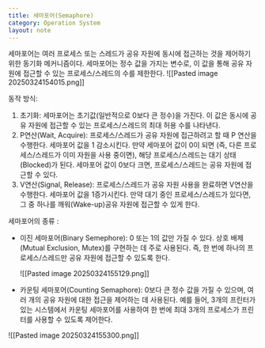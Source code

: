 ```yaml
---
title: 세마포어(Semaphore)
category: Operation System
layout: note
---
```

세마포어는 여러 프로세스 또는 스레드가 공유 자원에 동시에 접근하는 것을 제어하기 위한 동기화 메커니즘이다. 세마포어는 정수 값을 가지는 변수로, 이 값을 통해 공유 자원에 접근할 수 있는 프로세스/스레드의 수를 제한한다. 
![[Pasted image 20250324154015.png]]

동작 방식:
1. 초기화: 세마포어는 초기값(일반적으로 0보다 큰 정수)을 가진다. 이 값은 동시에 공유 자원에 접근할 수 있는 프로세스/스레드의 최대 허용 수를 나타낸다. 
2. P연산(Wait, Acquire): 프로세스/스레드가 공유 자원에 접근하려고 할 때 P 연산을 수행한다.
	세마포어 값을 1 감소시킨다.
	만약 세마포어 값이 0이 되면 (즉, 다른 프로세스/스레드가 이미 자원을 사용 중이면), 해당 프로세스/스레드는 대기 상태(Blocked)가 된다.
	세마포어 값이 0보다 크면, 프로세스/스레드는 공유 자원에 접근할 수 있다. 
3. V연산(Signal, Release): 프로세스/스레드가 공유 자원 사용을 완료하면 V연산을 수행한다. 
	세마포어 값을 1증가시킨다.
	만약 대기 중인 프로세스/스레드가 있다면, 그 중 하나를 깨워(Wake-up)공유 자원에 접근할 수 있게 한다. 

세마포어의 종류 :
- 이진 세마포어(Binary Semephore): 0 또는 1의 값만 가질 수 있다. 상호 배제(Mutual Exclusion, Mutex)를 구현하는 데 주로 사용된다. 즉, 한 번에 하나의 프로세스/스레드만 공유 자원에 접근할 수 있도록 한다. 

	![[Pasted image 20250324155129.png]]


- 카운팅 세마포어(Counting Semaphore): 0보다 큰 정수 값을 가질 수 있으며, 여러 개의 공유 자원에 대한 접근을 제어하는 데 사용된다. 예를 들어, 3개의 프린터가 있는 시스템에서 카운팅 세마포어를 사용하여 한 번에 최대 3개의 프로세스가 프린터를 사용할 수 있도록 제어한다. 

![[Pasted image 20250324155300.png]]